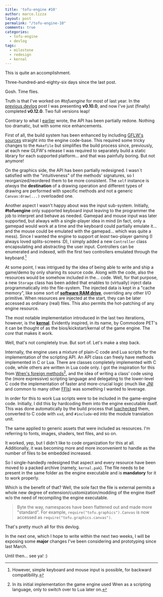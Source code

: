 ```yaml
---
title: 'tofu-engine #10'
author: marco.lizza
layout: post
permalink: "/tofu-engine-10"
comments: true
categories:
  - tofu-engine
  - devlog
tags:
  - milestone
  - redesign
  - kernal
---
```

This is quite an accomplishment.

Three-hundred-and-eighty-six days since the last post.

Gosh. Time flies.

Truth is that I've worked on *#tofuengine* for most of last year. In the [previous devlog](/tofu-engine-9) post I was presenting **v0.10.0**, and now I've just (finally) completed **v0.12.0**. Two full versions leap!

Contrary to what I [earlier](/tofu-engine-9) wrote, the API has been partially redone. Nothing too dramatic, but with some nice enhancements.

First of all, the build system has been enhanced by including [GFLW's sources](https://github.com/glfw/glfw) straight into the engine code-base. This required some tricky changes to the `Makefile` but simplifies the build process since, previously, at each new GLFW's release I was required to separately build a static library for each supported platform... and that was painfully boring. But not anymore!

On the graphics side, the API has been partially redesigned. I wasn´t satisfied with the "intuitiveness" of the methods' signatures, so I reorganized/reordered them to be more consistent. The `self` instance is *always* the **destination** of a drawing operation and different types of drawing are performed with specific methods and not a generic `Canvas:draw(...)` overloaded one.

Another aspect I wasn't happy about was the input sub-system. Initially, **#tofuengine** only supported keyboard input leaving to the programmer the job to interpret and behave as needed. Gamepad and mouse input was later supported, but always with a single-player idea in mind (in fact, only a gamepad would work at a time and the keyboard could partially emulate it... and the mouse could be emulated with the gamepad... which was quite a mess). Since I wanted the engine to support *at least* two-player gaming (I always loved splits-screens :D), I simply added a new `Controller` class encapsulating and abstracting the user input. Controllers can be enumerated and indexed, with the first two controllers emulated through the keyboard.[^1]

At some point, I was intrigued by the idea of being able to write and ship a game/demo by only sharing its source code. Along with the code, also the resources would be somehow included in the... code. Well, for that purpose, a new `Storage` class has been added that enables to (virtually) inject data programmatically into the file-system. The injected data is kept in a "cache memory", like some sort of [**software RAM drive**](https://en.wikipedia.org/wiki/RAM_drive), overriding any other I/O primitive. When resources are injected at the start, they can be later accessed as ordinary (real) files. This also permits the hot-patching of any engine resource.

The most notable implementation introduced in the last two iterations, however, is the [**kernal**](https://en.wikipedia.org/wiki/KERNAL).
Evidently inspired, in its name, by Commodore PET's it can be thought of as the bios/kickstart/kernal of the game engine. The *core* that makes it work.

Well, that's not completely true. But sort of. Let's make a step back.

Internally, the engine uses a mixture of plain-C code and Lua scripts for the implementation of the scripting API. An API class can freely have methods implemented in C or Lua. There are classes completely implemented with C code, while others are written in Lua code only. I got the inspiration for this from [Wren's foreign methods](https://wren.io/embedding/calling-c-from-wren.html)[^2], and the idea of writing a class' code using the (more expressive) scripting language and delegating to the lower-level C code the implementation of faster and more-crucial logic (much like [JNI](https://en.wikipedia.org/wiki/Java_Native_Interface) and common to many other [FFIs](https://en.wikipedia.org/wiki/Foreign_function_interface)) was something I wanted to leverage.

In order for this to work Lua scripts were to be included in the game-engine code. Initially, I did this by hardcoding them into the engine executable itself. This was done automatically by the build process that [luachecked](https://github.com/lunarmodules/luacheck/) them, converted to C code with `xxd`, and `#include`-ed into the module translation unit.

The same applied to generic assets that were included as resources. I'm referring to fonts, images, shaders, text files, and so on.

It worked, yep, but I didn't like to code organization for this at all. Additionally, it was becoming more and more inconvenient to handle as the number of files to be embedded increased.

So I single-handedly redesigned that aspect and every resource have been moved to a packed archive (namely, `kernal.pak`). The file needs to be present in the same folder as the engine executable and is **mandatory** for it to work properly.

Which is the benefit of that? Well, the sole fact the file is external permits a whole new degree of extension/customization/modding of the engine itself w/o the need of recompiling the engine executable.

> Byte the way, namespaces have been flattened out and made more "standard". For example, `require("tofu.graphics").Canvas` is now accessed as `require("tofu.graphics.canvas")`.

That's pretty much all for this devlog.

In the next one, which I hope to write within the next two weeks, I will be exposing some **major** changes I've been considering and prototyping since last March.

Until then... see ya! :)

[^1]: However, simple keyboard and mouse input is possible, for backward compatibility.

[^2]: In its initial implementation the game engine used Wren as a scripting language, only to switch over to Lua later on.
